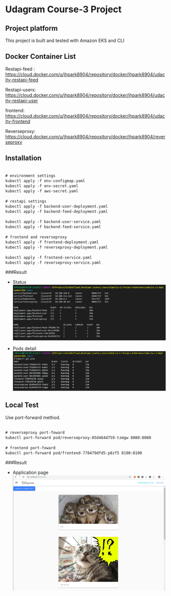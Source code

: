# Udagram Course-3 Project


## Project platform

This project is built and tested with Amazon EKS and CLI


## Docker Container List

Restapi-feed : https://cloud.docker.com/u/jhpark8904/repository/docker/jhpark8904/udacity-restapi-feed

Restapi-users: https://cloud.docker.com/u/jhpark8904/repository/docker/jhpark8904/udacity-restapi-user

frontend: https://cloud.docker.com/u/jhpark8904/repository/docker/jhpark8904/udacity-frontend

Reverseproxy: https://cloud.docker.com/u/jhpark8904/repository/docker/jhpark8904/reverseproxy


## Installation

```

# environment settings
kubectl apply -f env-configmap.yaml
kubectl apply -f env-secret.yaml
kubectl apply -f aws-secret.yaml

# restapi settings
kubectl apply -f backend-user-deployment.yaml
kubectl apply -f backend-feed-deployment.yaml

kubectl apply -f backend-user-service.yaml
kubectl apply -f backend-feed-service.yaml

# frontend and reverseproxy
kubectl apply -f frontend-deployment.yaml
kubectl apply -f reverseproxy-deployment.yaml

kubectl apply -f frontend-service.yaml
kubectl apply -f reverseproxy-service.yaml 	

```

###Result

- Status
![Alt text](Screenshots/kubectl_status.PNG?raw=true "kubernetes status")

- Pods detail
![Alt text](Screenshots/kubectl_pods.PNG?raw=true "kubernetes pods")


## Local Test

Use port-forward method.

```

# reverseproxy port-foward
kubectl port-forward pod/reverseproxy-85d464d759-tzmgw 8080:8080

# frontend port-foward
kubectl port-forward pod/frontend-778479dfd5-p8zf5 8100:8100

```

###Result

- Application page
![Alt text](Screenshots/app_page.PNG?raw=true "Application page")


